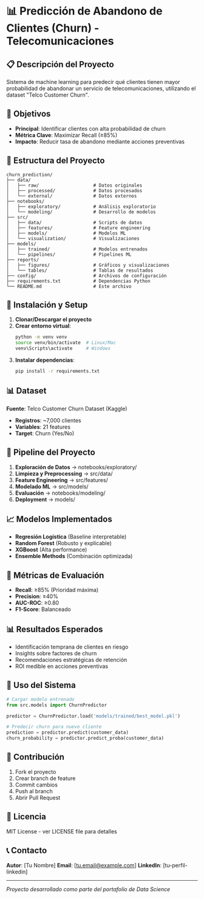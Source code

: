 # 📊 Predicción de Abandono de Clientes (Churn) - Telecomunicaciones

## 📋 Descripción del Proyecto

Sistema de machine learning para predecir qué clientes tienen mayor probabilidad de abandonar un servicio de telecomunicaciones, utilizando el dataset "Telco Customer Churn".

## 🎯 Objetivos

- **Principal**: Identificar clientes con alta probabilidad de churn
- **Métrica Clave**: Maximizar Recall (≥85%)
- **Impacto**: Reducir tasa de abandono mediante acciones preventivas

## 📁 Estructura del Proyecto

```
churn_prediction/
├── data/
│   ├── raw/                    # Datos originales
│   ├── processed/              # Datos procesados
│   └── external/               # Datos externos
├── notebooks/
│   ├── exploratory/            # Análisis exploratorio
│   └── modeling/               # Desarrollo de modelos
├── src/
│   ├── data/                   # Scripts de datos
│   ├── features/               # Feature engineering
│   ├── models/                 # Modelos ML
│   └── visualization/          # Visualizaciones
├── models/
│   ├── trained/                # Modelos entrenados
│   └── pipelines/              # Pipelines ML
├── reports/
│   ├── figures/                # Gráficos y visualizaciones
│   └── tables/                 # Tablas de resultados
├── config/                     # Archivos de configuración
├── requirements.txt            # Dependencias Python
└── README.md                   # Este archivo
```

## 🚀 Instalación y Setup

1. **Clonar/Descargar el proyecto**
2. **Crear entorno virtual**:
   ```bash
   python -m venv venv
   source venv/bin/activate  # Linux/Mac
   venv\Scripts\activate     # Windows
   ```
3. **Instalar dependencias**:
   ```bash
   pip install -r requirements.txt
   ```

## 📊 Dataset

**Fuente**: Telco Customer Churn Dataset (Kaggle)
- **Registros**: ~7,000 clientes
- **Variables**: 21 features
- **Target**: Churn (Yes/No)

## 🔄 Pipeline del Proyecto

1. **Exploración de Datos** → notebooks/exploratory/
2. **Limpieza y Preprocessing** → src/data/
3. **Feature Engineering** → src/features/
4. **Modelado ML** → src/models/
5. **Evaluación** → notebooks/modeling/
6. **Deployment** → models/

## 📈 Modelos Implementados

- **Regresión Logística** (Baseline interpretable)
- **Random Forest** (Robusto y explicable)
- **XGBoost** (Alta performance)
- **Ensemble Methods** (Combinación optimizada)

## 🎯 Métricas de Evaluación

- **Recall**: ≥85% (Prioridad máxima)
- **Precision**: ≥40%
- **AUC-ROC**: ≥0.80
- **F1-Score**: Balanceado

## 📊 Resultados Esperados

- Identificación temprana de clientes en riesgo
- Insights sobre factores de churn
- Recomendaciones estratégicas de retención
- ROI medible en acciones preventivas

## 🔧 Uso del Sistema

```python
# Cargar modelo entrenado
from src.models import ChurnPredictor

predictor = ChurnPredictor.load('models/trained/best_model.pkl')

# Predecir churn para nuevo cliente
prediction = predictor.predict(customer_data)
churn_probability = predictor.predict_proba(customer_data)
```

## 👥 Contribución

1. Fork el proyecto
2. Crear branch de feature
3. Commit cambios
4. Push al branch
5. Abrir Pull Request

## 📝 Licencia

MIT License - ver LICENSE file para detalles

## 📞 Contacto

**Autor**: [Tu Nombre]
**Email**: [tu.email@example.com]
**LinkedIn**: [tu-perfil-linkedin]

---
*Proyecto desarrollado como parte del portafolio de Data Science*

